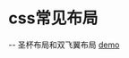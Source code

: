 # css常见布局
-- 圣杯布局和双飞翼布局
[demo](http://htmlpreview.github.io/?https://github.com/M-XUANN/css/blob/master/index1.html)
